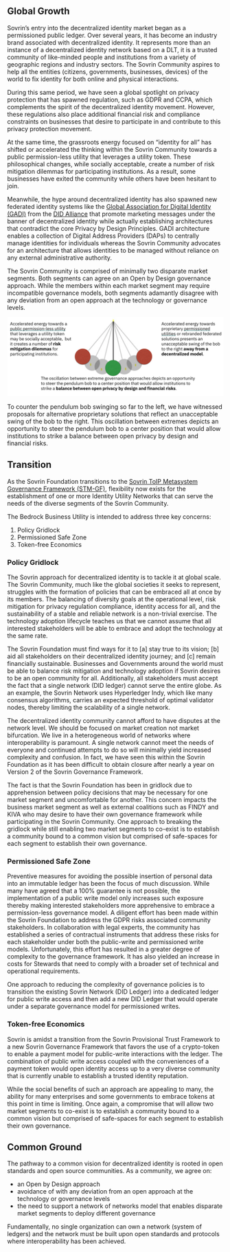 ## Global Growth
Sovrin’s entry into the decentralized identity market began as a permissioned public ledger.  Over several years, it has become an industry brand associated with decentralized identity.  It represents more than an instance of a decentralized identity network based on a DLT, it is a trusted community of like-minded people and institutions from a variety of geographic regions and industry sectors. The Sovrin Community aspires to help all the entities (citizens, governments, businesses, devices) of the world to fix identity for both online and physical interactions.

During this same period, we have seen a global spotlight on privacy protection that has spawned regulation, such as GDPR and CCPA, which complements the spirit of the decentralized identity movement. However, these regulations also place additional financial risk and compliance constraints on businesses that desire to participate in and contribute to this privacy protection movement.

At the same time, the grassroots energy focused on “identity for all” has shifted or accelerated the thinking within the Sovrin Community towards a public permission-less utility that leverages a utility token. These philosophical changes, while socially acceptable, create a number of risk mitigation dilemmas for participating institutions. As a result, some businesses have exited the community while others have been hesitant to join.

Meanwhile, the hype around decentralized identity has also spawned   new federated identity systems like the [Global Association for Digital Identity (GADI)]() from the [DID Alliance]() that promote marketing messages under the banner of decentralized identity while actually establishing architectures that contradict the core Privacy by Design Principles. GADI architecture enables a collection of Digital Address Providers (DAPs) to centrally manage identities for individuals whereas the Sovrin Community advocates for an architecture that allows identities to be managed without reliance on any external administrative authority.

The Sovrin Community is comprised of minimally two disparate market segments. Both segments can agree on an Open by Design governance approach.  While the members within each market segment may require incompatible governance models, both segments adamantly disagree with any deviation from an open approach at the technology or governance levels.

![pendulum](../img/pendulum.png)

To counter the pendulum bob swinging so far to the left, we have witnessed proposals for alternative proprietary solutions that reflect an unacceptable swing of the bob to the right. This oscillation between extremes depicts an opportunity to steer the pendulum bob to a center position that would allow institutions to strike a balance between open privacy by design and financial risks.  

## Transition
As the Sovrin Foundation transitions to the [Sovrin ToIP Metasystem Governance Framework (STM-GF)](), flexibility now exists for the establishment of one or more Identity Utility Networks that can serve the needs of the diverse segments of the Sovrin Community.

The Bedrock Business Utility is intended to address three key concerns:

1.	Policy Gridlock
2.	Permissioned Safe Zone
3.	Token-free Economics

### Policy Gridlock
The Sovrin approach for decentralized identity is to tackle it at global scale. The Sovrin Community, much like the global societies it seeks to represent, struggles with the formation of policies that can be embraced all at once by its members. The balancing of diversity goals at the operational level, risk mitigation for privacy regulation compliance, identity access for all, and the sustainability of a stable and reliable network is a non-trivial exercise. The technology adoption lifecycle teaches us that we cannot assume that all interested stakeholders will be able to embrace and adopt the technology at the same rate.

The Sovrin Foundation must find ways for it to [a] stay true to its vision; [b] aid all stakeholders on their decentralized identity journey; and [c] remain financially sustainable. Businesses and Governments around the world must be able to balance risk mitigation and technology adoption if Sovrin desires to be an open community for all. Additionally, all stakeholders must accept the fact that a single network (DID ledger) cannot serve the entire globe. As an example, the Sovrin Network uses Hyperledger Indy, which like many consensus algorithms, carries an expected threshold of optimal validator nodes, thereby limiting the scalability of a single network.

The decentralized identity community cannot afford to have disputes at the network level. We should be focused on market creation not market bifurcation. We live in a heterogeneous world of networks where interoperability is paramount. A single network cannot meet the needs of everyone and continued attempts to do so will minimally yield increased complexity and confusion. In fact, we have seen this within the Sovrin Foundation as it has been difficult to obtain closure after nearly a year on Version 2 of the Sovrin Governance Framework.  

The fact is that the Sovrin Foundation has been in gridlock due to apprehension between policy decisions that may be necessary for one market segment and uncomfortable for another. This concern impacts the business market segment as well as external coalitions such as FINDY and KIVA who may desire to have their own governance framework while participating in the Sovrin Community. One approach to breaking the gridlock while still enabling two market segments to co-exist is to establish a community bound to a common vision but comprised of safe-spaces for each segment to establish their own governance.

### Permissioned Safe Zone
Preventive measures for avoiding the possible insertion of personal data into an immutable ledger has been the focus of much discussion. While many have agreed that a 100% guarantee is not possible, the implementation of a public write model only increases such exposure thereby making interested stakeholders more apprehensive to embrace a permission-less governance model. A diligent effort has been made within the Sovrin Foundation to address the GDPR risks associated community stakeholders. In collaboration with legal experts, the community has established a series of contractual instruments that address these risks for each stakeholder under both the public-write and permissioned write models. Unfortunately, this effort has resulted in a greater degree of complexity to the governance framework. It has also yielded an increase in costs for Stewards that need to comply with a broader set of technical and operational requirements.

One approach to reducing the complexity of governance policies is to transition the existing Sovrin Network (DID Ledger) into a dedicated ledger for public write access and then add a new DID Ledger that would operate under a separate governance model for permissioned writes.  

### Token-free Economics
Sovrin is amidst a transition from the Sovrin Provisional Trust Framework to a new Sovrin Governance Framework that favors the use of a crypto-token to enable a payment model for public-write interactions with the ledger. The combination of public write access coupled with the conveniences of a payment token would open identity access up to a very diverse community that is currently unable to establish a trusted identity reputation.    

While the social benefits of such an approach are appealing to many, the ability for many enterprises and some governments to embrace tokens at this point in time is limiting. Once again, a compromise that will allow two market segments to co-exist is to establish a community bound to a common vision but comprised of safe-spaces for each segment to establish their own governance.

## Common Ground
The pathway to a common vision for decentralized identity is rooted in open standards and open source communities. As a community, we agree on:

* an Open by Design approach
* avoidance of with any deviation from an open approach at the technology or governance levels
* the need to support a network of networks model that enables disparate market segments to deploy different governance

Fundamentally, no single organization can own a network (system of ledgers) and the network must be built upon open standards and protocols where interoperability has been achieved.  
